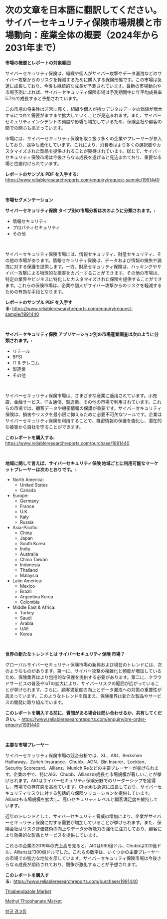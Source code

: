 <p><h1>次の文章を日本語に翻訳してください。サイバーセキュリティ保険市場規模と市場動向：産業全体の概要（2024年から2031年まで）</h1></p><p><strong>市場の概要とレポートの対象範囲</strong></p>
<p><p>サイバーセキュリティ保険は、組織や個人がサイバー攻撃やデータ漏洩などのサイバー攻撃からのリスクを軽減するために購入する保険形態です。この市場は急速に成長しており、今後も継続的な成長が予測されています。最新の市場動向や市場予測によれば、サイバーセキュリティ保険市場は予測期間中に年平均成長率5.7％で成長すると予想されています。</p><p>この市場の将来性は非常に高く、組織や個人が持つデジタルデータの価値が増大するにつれて需要がますます拡大していくことが見込まれます。また、サイバーセキュリティインシデントの頻度や影響も増加しているため、保険会社や顧客の間での関心も高まっています。</p><p>市場には、サイバーセキュリティ保険を取り扱う多くの企業やプレーヤーが参入しており、競争も激化しています。これにより、消費者はより多くの選択肢やカスタマイズされた製品を提供されることが期待されています。総じて、サイバーセキュリティ保険市場は今後さらなる成長を遂げると見込まれており、重要な市場と位置付けられています。</p></p>
<p><strong>レポートのサンプル PDF を入手する:</strong> <a href="https://www.reliableresearchreports.com/enquiry/request-sample/1991440">https://www.reliableresearchreports.com/enquiry/request-sample/1991440</a></p>
<p>&nbsp;</p>
<p><strong>市場セグメンテーション</strong></p>
<p><strong>サイバーセキュリティ保険 タイプ別の市場分析は次のように分類されます。:</strong></p>
<p><ul><li>情報セキュリティ</li><li>プロパティセキュリティ</li><li>その他</li></ul></p>
<p>&nbsp;</p>
<p><p>サイバーセキュリティ保険市場には、情報セキュリティ、財産セキュリティ、その他の市場があります。情報セキュリティ保険は、データおよび情報の損失や漏洩に対する保護を提供します。一方、財産セキュリティ保険は、ハッキングやサイバー攻撃による物理的な損害をカバーすることができます。その他の市場は、特定の業界やビジネスに特化したカスタマイズされた保険を提供することができます。これらの保険市場は、企業や個人がサイバー攻撃からのリスクを軽減するための有効な手段となります。</p></p>
<p><strong>レポートのサンプル PDF を入手する:</strong>&nbsp;<a href="https://www.reliableresearchreports.com/enquiry/request-sample/1991440">https://www.reliableresearchreports.com/enquiry/request-sample/1991440</a></p>
<p>&nbsp;</p>
<p><strong> サイバーセキュリティ保険 アプリケーション別の市場産業調査は次のように分類されます。:</strong></p>
<p><ul><li>リテール</li><li>BFSI</li><li>IT & テレコム</li><li>製造業</li><li>その他</li></ul></p>
<p>&nbsp;</p>
<p><p>サイバーセキュリティ保険市場は、さまざまな産業に適用されています。小売店、金融サービス、IT＆通信、製造業、その他の市場で利用されています。これらの市場では、顧客データや機密情報の保護が重要です。サイバーセキュリティ保険は、損害やリスクを最小限に抑えるために必要不可欠なツールです。企業はサイバーセキュリティ保険を利用することで、機密情報の保護を強化し、潜在的な被害から自社を守ることができます。</p></p>
<p><strong>このレポートを購入する:</strong>&nbsp; <a href="https://www.reliableresearchreports.com/purchase/1991440">https://www.reliableresearchreports.com/purchase/1991440</a></p>
<p>&nbsp;</p>
<p><strong>地域に関して言えば、サイバーセキュリティ保険 地域ごとに利用可能なマーケットプレーヤーは次のとおりです。:</strong></p>
<p><ul>
    <li>
        North America:
        <ul>
            <li>United States</li>
            <li>Canada</li>
        </ul>
    </li>
    <li>
        Europe:
        <ul>
            <li>Germany</li>
            <li>France</li>
            <li>U.K.</li>
            <li>Italy</li>
            <li>Russia</li>
        </ul>
    </li>
    <li>
        Asia-Pacific:
        <ul>
            <li>China</li>
            <li>Japan</li>
            <li>South Korea</li>
            <li>India</li>
            <li>Australia</li>
            <li>China Taiwan</li>
            <li>Indonesia</li>
            <li>Thailand</li>
            <li>Malaysia</li>
        </ul>
    </li>
    <li>
        Latin America:
        <ul>
            <li>Mexico</li>
            <li>Brazil</li>
            <li>Argentina Korea</li>
            <li>Colombia</li>
        </ul>
    </li>
    <li>
        Middle East & Africa:
        <ul>
            <li>Turkey</li>
            <li>Saudi</li>
            <li>Arabia</li>
            <li>UAE</li>
            <li>Korea</li>
        </ul>
    </li>
    </ul></p>
<p>&nbsp;</p>
<p><strong>世界の新たなトレンドとは サイバーセキュリティ保険 市場？</strong></p>
<p><p>グローバルサイバーセキュリティ保険市場の新興および現在のトレンドには、次のようなものがあります。第一に、サイバー攻撃の複雑化と頻度が増加しているため、保険業界はより包括的な保護を提供する必要があります。第二に、クラウドサービスの普及やIoTの拡大により、サイバーリスクの範囲が広がっていることが挙げられます。さらに、顧客満足度の向上とデータ漏洩への対策の重要性が高まっています。このようなトレンドを踏まえ、保険業界は新たな製品やサービスの開発に取り組んでいます。</p></p>
<p><strong>このレポートを購入する前に、質問がある場合は問い合わせるか、共有してください。</strong>- <a href="https://www.reliableresearchreports.com/enquiry/pre-order-enquiry/1991440">https://www.reliableresearchreports.com/enquiry/pre-order-enquiry/1991440</a></p>
<p>&nbsp;</p>
<p><strong>主要な市場プレーヤー</strong></p>
<p><p>サイバーセキュリティ保険市場の競合分析では、XL、AIG、Berkshire Hathaway、Zurich Insurance、Chubb、AON、Bin Insurer、Lockton、Security Scorecard、Allianz、Munich Reなどの主要プレーヤーが挙げられます。企業の中で、特にAIG、Chubb、Allianzの成長と市場規模が著しいことが挙げられます。AIGはサイバーセキュリティ保険分野でのリーダーシップを獲得し、市場での存在感を高めています。Chubbも急速に成長しており、サイバーセキュリティリスクに対する包括的な保険ソリューションを提供しています。Allianzも市場規模を拡大し、高いセキュリティレベルと顧客満足度を維持しています。</p><p>近年のトレンドとして、サイバーセキュリティ脅威の増加により、企業がサイバーセキュリティ保険に対する需要が増加していることが挙げられます。また、保険会社はリスク評価技術の向上やデータ分析能力の強化に注力しており、顧客により効果的な製品とサービスを提供しています。</p><p>これらの企業の2019年の売上高を見ると、AIGは560億ドル、Chubbは320億ドル、Allianzは1300億ドルでした。これらの数字は、いくつかの主要プレーヤーの市場での強力な地位を示しています。サイバーセキュリティ保険市場は今後さらなる成長が期待されており、競争が激化することが予想されます。</p></p>
<p><strong>このレポートを購入する:</strong>&nbsp;&nbsp;<a href="https://www.reliableresearchreports.com/purchase/1991440">https://www.reliableresearchreports.com/purchase/1991440</a></p>
<p><p><a href="https://issuu.com/reportprime-2/docs/thiabendazole-market-size-2030.pptx">Thiabendazole Market</a></p><p><a href="https://issuu.com/reportprime-2/docs/methyl-thiophanate-market-size-2030.pptx">Methyl Thiophanate Market</a></p><p><a href="https://github.com/OwenHamiytll568745/Market-Research-Report-List-1/blob/main/86952607892.md">항공 경고등</a></p></p>